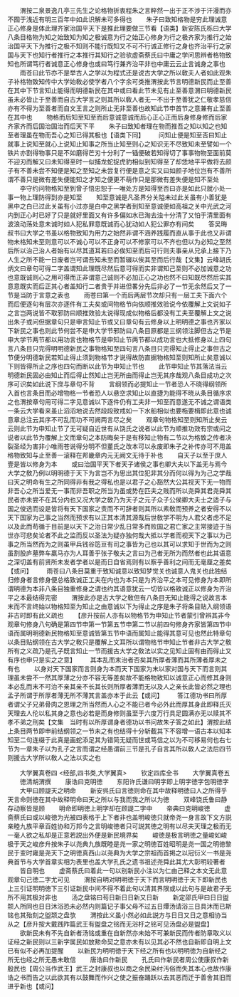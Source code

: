 <!-- { "loadSidebar": true } -->
　　渭按二泉景逸几亭三先生之论格物折衷程朱之言粹然一出于正不涉于汗漫而亦不囿于浅近有明三百年中如此识解未可多得也
　　朱子曰致知格物是穷此理诚意正心修身是体此理齐家治国平天下是推此理要做三节看【语类】新安陈氏栎曰大学八条目格物为知之始致知为知之极诚意为行之始正心修身为行之极齐家为推行之始治国平天下为推行之极不知则不能行既知又不可不行诚正修行之身也齐治平行之家国与天下也知行者推行之本推行其知行之验欤虚斋蔡氏曰中庸之学问思辨者格物致知也所谓笃行者诚意正心修身也或曰笃行兼齐治平非也中庸云云止言诚身之事也
　　雨苍曰此节亦不是举古人之学以为程式还是说古大学之所以敎夫人者如此观朱子补格物致知传中大学始敎必使学者八个字余可类推渭按此节言明德新民而止至善在其中下节言知止能得而明德新民在其中或曰看此节未见有止至善意渭曰明德新民虽未必皆止于至善而自古大学言之则其所以敎人者无一不出于至善犹之仁敬孝慈信亦有不得为至善者而自文王言之则所止无非至善也故知此节申首节之意兼有止至善在其中也
　　物格而后知至知至而后意诚意诚而后心正心正而后身修身修而后家齐家齐而后国治国治而后天下平
　　朱子曰致知者理在物而推吾之知以知之也知至者理虽在物而吾心之知已得其极也【语类下同】
　　问知止便是知至否曰知止就事上说知至就心上说知止知事之所当止知至则心之知识无不尽致知未至譬如一个铁片亦割得物事只是不如磨得芒刃十分利了一锸便破若知得切了事事物物至面前莫不迎刃而解又曰未知得至时一似捕龙蛇捉虎豹相似到知得至了却恁地平平做将去颜子有不善未尝不知便是知之至知之未尝复行便是意之实又曰如颜子地位岂有不善所谓不善只是微有差失便能知之才知之便更不萌作只是那微有差失便是知不至处
　　李守约问物格知至到曾子悟忠恕于一唯处方是知得至否曰亦是如此只就小处一事一物上理防得到亦是知至
　　知至意诚是凡圣界分关隘未过此关虽有小善犹是黑中之白已过此关虽有小过亦是白中之黑学者到知至意诚便如高祖之关中光武之河内到正心时已好了只是就好里面又有许多偏如水已淘去浊十分清了又怕于清里面有波浪动荡处意未诚时如人犯私罪意既诚而心犹动如人犯公罪亦有间矣
　　答吴晦叔书曰大学之书虽以格物致知为用力之始然非谓不涵养践履而直从事于此也又非谓物未格知未至则意可以不诚心可以不正身可以不修家可以不齐也但以为必知之至然后所以治己治人者始有以尽其道耳若曰必俟知至而后可行则夫事亲从兄承上接下乃人生之所不能一日废者岂可谓吾知未至而暂辍以俟其至而后行哉【文集】云峰胡氏炳文曰章句可得二字盖谓知此理既尽然后意可得而实非谓知己至则不必加诚意之功也意既诚则心之用可得而正非谓意己诚则不必加正心之功也然不曰知既尽然后实其意意既实而后正其心者盖知行二者贵于并进但畧分先后非必了一节无余然后又了一节是当防于言意之表也
　　雨苍曰第一个而后两层节次却只有一层工夫下面六个而后便逐句有层次亦逐件有工夫矣或间物格节向依顺推效验说今依覆解上文说如子之言岂两说皆不取邪防曰顺推效验太说得现成似物格后都没有工夫至覆解上文之说出朱子或问但据章句只是申言知止节或又曰章句有云修身以上明明德之事也齐家以下新民之事也则此节何尝不是申大学节邪防曰八条目原都是三纲领注脚但古之节是申大学节两节都以用功言也物格节是申知止节两节都以成功言也大抵修身以上四句言八条目只完得明明德新民之事物格知至四句言八条目只完得知止得止之事但古之节便分明德新民若知止得止须到物格节才说得故防直据物格知至则知所止矣意诚以下则皆得所止之序也四句而断以此节为申知止节也
　　此节申知止节其落法当云明德新民固必由知止而后得止然知止岂无所由而得止岂无其序哉观八条目成功之次序可识矣如此说下庶与章句不背
　　言纲领而必提知止一节者恐人不晓得纲领所入首也言条目而必增物格一节者恐人以悬空求知止以直捷为能得不晓从条目循序求之也渭按章句用可得二字见意诚以下逐件仍有工夫非一知至而意遂无不诚之谓语类一条云大学看来虽止滔滔地说去然段段致戒如一下水船相似也要柂要楫即此意也诚意章总注云其序不可乱而功不可阙两言尽之矣
　　观章句物格知至则知所止矣云云则此节为申知止节了无可疑自近世有从饶氏之说者以此节为顺推功效有宗或问之说者以此节为覆解上文而章句之本防晦矣于是有移知止物有二节以为格致之传者决裂圣经为害非小唯雨苍说得分明不但董氏之改本可以永废即朱子之补传亦可不用盖格物致知与止至善一滚释在邦畿章内元无阙文无待于补也
　　自天子以至于庶人壹是皆以修身为本
　　或曰治国平天下者天子诸侯之事也卿大夫以下盖无与焉今大学之敎乃例以明明德于天下为言岂不为思出其位犯非其分而何以得为为己之学哉曰天之明命有生之所同得非有我之得私也是以君子之心豁然大公其视天下无一物而非吾心之所当爱无一事而非吾职之所当为虽或势在匹夫之贱而所以尧舜其君尧舜其民者亦未尝不在其分内也又况大学之敎乃为天子之元子众子公侯卿大夫士之适子与国之俊选而设是皆将有天下国家之责而不可辞者则其所以素敎而预养之者安得不以天下国家为己事之当然而预求有以正其本清其源哉后世敎学不明为人君父者虑不足以及此而苟循于目前是以天下之治日常少乱日常多而败国之君亡家之主常接迹于当世亦可悲矣论者不此之监而反以圣法为疑亦独何哉大抵以学者而视天下之事以为己事之所当然而为之则虽甲兵钱谷笾豆有司之事皆为己也以其可以求知于世而为之则虽割股庐墓弊车羸马亦为人耳善乎张子敬夫之言曰为己者无所为而然者也此其语意之深切盖有前贤所未发者学者以是而日自省焉则有以察乎善利之间而无毫厘之差矣【或问】
　　雨苍曰八条目莫重于致知诚意以致知梦觉关也诚意人鬼关也此独结归修身者言修身便总格致诚正工夫在内也为本只是为齐治平之本可见修身为本即所谓明德为本非八条目独重修身之谓也约其语意犹云一切皆以格致诚正以修身为齐治平之本最结得完密
　　渭按此亦是古大学之敎但有八条目无知止能得之说故言本末而不言终始以物格知至为知止之由意诚以下为得止之序是朱子将条目贴入纲领语非古时即有此义疏也
　　【彦升按前人亦有以物格节为申知止节者蒙引曾辨其非今观章句修身八句确是第四节申第一节第五节申第二节以前四句修身齐家皆第四节中语而属明明德新民物格知至意诚皆第五节中语而属知止能得其意可见也然此特章句以条目贴纲领在古大学之敎只是覆解上文耳所以谓物格节申知止节者非古大学之敎所有之义疏乃是孔子既言知止一节而援古大学之敎法以实之见知止固有由而得止又有序也申只是实之之意】
　　其本乱而末治者否矣其所厚者薄而其所薄者厚未之有也
　　以身对天下国家而言则身为本而天下国家为末以家对国与天下而言则其理虽未尝不一然其厚薄之分亦不容无等差矣故不能格物致知以诚意正心而修其身则本必乱而末不可治不亲其亲不长其长则所厚者薄而无以及人之亲长此皆必然之理也孟子所谓于所厚者薄无所不薄其言盖亦本于此云【或问】
　　答江德功书曰所厚者谓父子兄弟骨肉之恩理之所当然而人心之不能已者今必外此而厚其身此即释氏灭天理去人伦以私其身之意也必若是而身修则虽至于六度万行具足圆满亦无以赎其不孝不弟之刑矣【文集　当时有以所厚谓身者德功以书问故朱子答之如此】渭按此结上条目两节即申前结纲领之一节未之有也结得十分斩截其下不容增一语古本以知本知至二句连缀于此真是画蛇添足其为错简无疑而世或笃信之以为不可移易何也右七节为一章朱子以为孔子之言而谓之经愚谓前三节是孔子自言其所以敎人之法后四节则援古大学所以敎人之法以实之也















　　大学翼真卷四
<经部,四书类,大学翼真>
　　钦定四库全书
　　大学翼真卷五
　　徳清胡渭撰
　　康诰曰克明徳
　　东阳许氏谦曰明字即上明字徳字包明徳字
　　大甲曰顾諟天之明命
　　新安呉氏曰言徳则命在其中故释明徳曰人之所得乎天言命则徳在其中故释明命曰天之所以与我而我之所以为徳
　　双峰饶氏鲁曰静存动察皆是顾
　　明命即明徳上明字却在顾諟二字中
　　帝典曰克明峻徳
　　虚斋蔡氏曰或以峻徳为光被四表格于上下者非也盖明峻徳只就帝尧一身言故下文方説亲睦九族平章百姓协和万邦今之言明峻徳者只可説其徳之明有以尽夫天理之极而无一毫人欲之私却是正意若説出外便是新民境界矣
　　峻徳是极言明徳之量峻如峻极于天之峻彦升按朱子以尧典九族既睦是尧一家之明徳百姓昭明是尧一国之明徳黎民于变时雍是尧天下之明徳真西山以尧典为大学之宗祖而首掲之以冠衍义一书是尧典首节与大学首章实相为表里也盖大学孔氏之遗书祖述尧舜此其尤大彰明较著者
　　皆自明也
　　虚斋蔡氏曰着此一句以别新民小注以为仁由己释之本文无此意观章句己徳二字尤可见
　　渭按自明对明明徳于天下而言明明徳于天下即新民也上三引证明明徳下三引证新民中间不得不着此句以清其界限或以此句与是故君子无所不用其极对非也
　　汤之盘铭曰苟日新日日新又日新
　　新定邵氏甲曰日日盥颒人所同也日日沐浴恐未必然内则篇记子事父母不过五日燂汤请浴三日具沐而已斯铭也其殆刻之盥颒之盘欤
　　渭按此义虽小然必如此説方与日日又日之意相协当从之【彦升按大戴践阼篇武王有盥盘之铭而无浴杅之铭可见汤盘必是盥盘】
　　欲新民未有不先自新者汤铭或重在自新然亦未始不可兼新民而传者防章取义以证经之新民则以三新字属民如放勲命契之意亦未有以见其必不然也自新即自明上文已有似不必再加提醒
　　以新民为明明徳于天下经之所有也以明明徳为自新经之所无也经之所无愚未敢信
　　唐诰曰作新民
　　孔氏曰作新民者周公使康叔作新殷民也【周公当作武王】武王之封康叔也以商之余民染纣汚俗而失其本心也故作康诰之书而告之以此欲其有以鼓舞而作兴之使之振奋踊跃以去其恶而迁于善舍其旧而进乎新也【或问】

